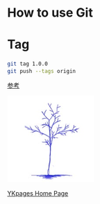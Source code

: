 # How to use Git

# Tag
```sh
git tag 1.0.0
git push --tags origin
```

[参考](https://qiita.com/kuroneco/items/61cd14ed475519d20748)

![](../../images/BlueTreeIcon_200x200.jpg)

[YKpages Home Page](https://yusukekato.github.io/)
